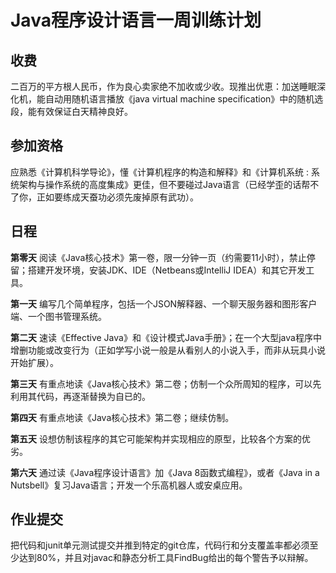 # Java程序设计语言一周训练计划

## 收费
二百万的平方根人民币，作为良心卖家绝不加收或少收。现推出优恵：加送睡眠深化机，能自动用随机语言播放《java virtual machine specification》中的随机选段，能有效保证白天精神良好。

## 参加资格
应熟悉《计算机科学导论》，懂《计算机程序的构造和解释》和《计算机系统 : 系统架构与操作系统的高度集成》更佳，但不要碰过Java语言（已经学歪的话帮不了你，正如要练成天蚕功必须先废掉原有武功）。

## 日程 ##

**第零天** 阅读《Java核心技术》第一卷，限一分钟一页（约需要11小时），禁止停留；搭建开发环境，安装JDK、IDE（Netbeans或IntelliJ IDEA）和其它开发工具。

**第一天** 编写几个简单程序，包括一个JSON解释器、一个聊天服务器和图形客户端、一个图书管理系统。

**第二天** 速读《Effective Java》和《设计模式Java手册》；在一个大型java程序中增删功能或改变行为（正如学写小说一般是从看别人的小说入手，而非从玩具小说开始扩展）。

**第三天** 有重点地读《Java核心技术》第二卷；仿制一个众所周知的程序，可以先利用其代码，再逐渐替换为自已的。

**第四天** 有重点地读《Java核心技术》第二卷；继续仿制。

**第五天** 设想仿制该程序的其它可能架构并实现相应的原型，比较各个方案的优劣。

**第六天** 通过读《Java程序设计语言》加《Java 8函数式编程》，或者《Java in a Nutsbell》复习Java语言；开发一个乐高机器人或安桌应用。

## 作业提交 ##
把代码和junit单元测试提交并推到特定的git仓库，代码行和分支覆盖率都必须至少达到80%，并且对javac和静态分析工具FindBug给出的每个警告予以辩解。